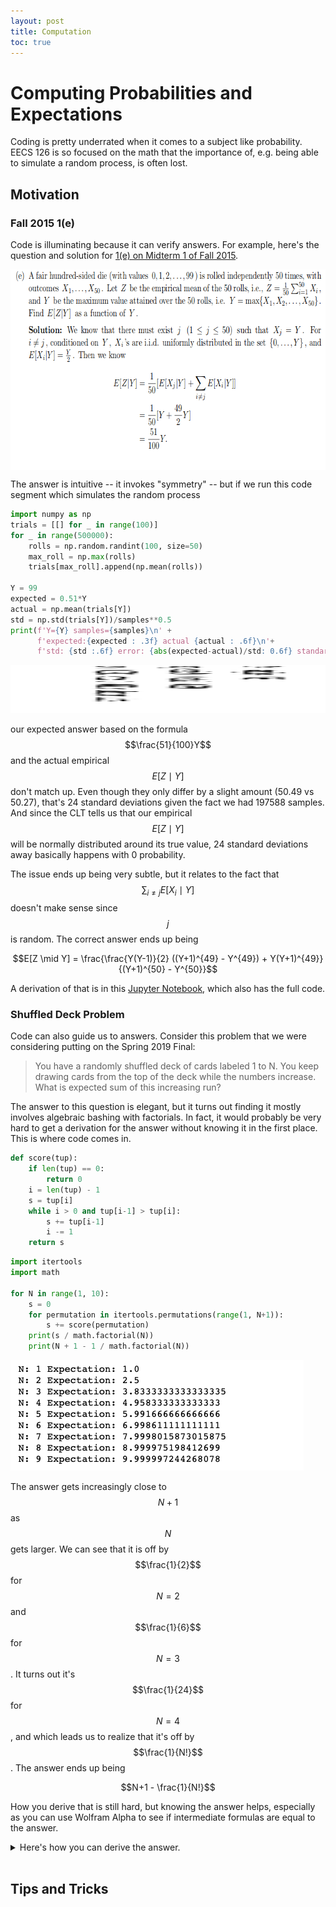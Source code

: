 ```yaml
---
layout: post
title: Computation
toc: true
---
```


# Computing Probabilities and Expectations

Coding is pretty underrated when it comes to a subject like probability. EECS 126 is so focused on the math that the importance of, e.g. being able to simulate a random process, is often lost.

## Motivation

### Fall 2015 1(e)

Code is illuminating because it can verify answers. For example, here's the question and solution for [1(e) on Midterm 1 of Fall 2015](/assets/computing/fa15_sol.pdf).

<div align="middle">
  <img src="/assets/computing/q1e.png" align="middle" width="680px" height="321px">
</div>

The answer is intuitive -- it invokes "symmetry" -- but if we run this code segment which simulates the random process

```python
import numpy as np
trials = [[] for _ in range(100)]
for _ in range(500000):
    rolls = np.random.randint(100, size=50)
    max_roll = np.max(rolls)
    trials[max_roll].append(np.mean(rolls))

Y = 99
expected = 0.51*Y
actual = np.mean(trials[Y])
std = np.std(trials[Y])/samples**0.5
print(f'Y={Y} samples={samples}\n' +
      f'expected:{expected : .3f} actual {actual : .6f}\n'+
      f'std: {std :.6f} error: {abs(expected-actual)/std: 0.6f} standard deviations\n')
```

<div>
  <img src="/assets/computing/output.png" width="649px" height="77px">
</div>

our expected answer based on the formula $$\frac{51}{100}Y$$ and the actual empirical $$E[Z \mid Y]$$ don't match up. Even though they only differ by a slight amount (50.49 vs 50.27), that's 24 standard deviations given the fact we had 197588 samples. And since the CLT tells us that our empirical $$E[Z \mid Y]$$ will be normally distributed around its true value, 24 standard deviations away basically happens with 0 probability.

The issue ends up being very subtle, but it relates to the fact that $$\sum_{i \not = j} E[X_i \mid Y]$$ doesn't make sense since $$j$$ is random. The correct answer ends up being

$$E[Z \mid Y] = \frac{\frac{Y(Y-1)}{2} ((Y+1)^{49} - Y^{49}) + Y(Y+1)^{49}}{(Y+1)^{50} - Y^{50}}$$

A derivation of that is in this [Jupyter Notebook](/assets/computing/fa15mt1q1e.ipynb), which also has the full code.

### Shuffled Deck Problem

Code can also guide us to answers. Consider this problem that we were considering putting on the Spring 2019 Final:

> You have a randomly shuffled deck of cards labeled 1 to N. You keep drawing cards from the top of the deck while the numbers increase. What is expected sum of this increasing run?

The answer to this question is elegant, but it turns out finding it mostly involves algebraic bashing with factorials. In fact, it would probably be very hard to get a derivation for the answer without knowing it in the first place. This is where code comes in.

```python
def score(tup):
    if len(tup) == 0:
        return 0
    i = len(tup) - 1
    s = tup[i]
    while i > 0 and tup[i-1] > tup[i]:
        s += tup[i-1]
        i -= 1
    return s
```

```python
import itertools
import math

for N in range(1, 10):
    s = 0
    for permutation in itertools.permutations(range(1, N+1)):
        s += score(permutation)
    print(s / math.factorial(N))
    print(N + 1 - 1 / math.factorial(N))
```

<div>
  <img src="/assets/computing/shuffled_deck_output.png" width="469px" height="177px">
</div>

The answer gets increasingly close to $$N+1$$ as $$N$$ gets larger. We can see that it is off by $$\frac{1}{2}$$ for $$N=2$$ and $$\frac{1}{6}$$ for $$N=3$$. It turns out it's $$\frac{1}{24}$$ for $$N=4$$, and which leads us to realize that it's off by $$\frac{1}{N!}$$. The answer ends up being

$$N+1 - \frac{1}{N!}$$

How you derive that is still hard, but knowing the answer helps, especially as you can use Wolfram Alpha to see if intermediate formulas are equal to the answer.

<details>
<br>
<summary>
Here's how you can derive the answer.
</summary>

If we let $$S$$ be the sum of the run and $$X_k = \begin{cases} \text{the label of the $k$-th card} & \text{if it is in the run} \\ 0 & \text{otherwise} \end{cases}$$. Then

$$
\begin{align*}
  E[S] & = \sum_{k=1}^N E[X_i] \\
  & = \sum_{k=1}^N P(\text{$X_k$ is bigger than $X_{k-1}, \dots, X_{1}$}) \cdot E[X_k \mid \text{$X_k$ is bigger than $X_{k-1}, \dots, X_{1}$}] \\
  & = \sum_{k=1}^N \frac{1}{k!} E[X_k \mid \text{$X_k$ is the max of the first $k$}] \\
  & = \sum_{k=1}^N \frac{1}{k!} \cdot \Bigl[ k + \frac{k}{k+1} \cdot (N-k) \Bigr] \\
  & = \sum_{k=1}^N \frac{1}{k!} \cdot \frac{k^2 + k + Nk - k^2}{k+1} \\
  & = \sum_{k=1}^N \frac{Nk + k}{(k+1)!} \\
  & = (N+1) \sum_{k=1}^N \frac{k}{(k+1)!} \\
  & = (N+1) \sum_{k=1}^N \Bigl[ \frac{1}{k!} - \frac{1}{(k+1)!} \Bigr] \\
  & = (N+1) \Bigl[ \Bigl( \frac{1}{1!} - \frac{1}{2!} \Bigr) + \dots + \Bigl( \frac{1}{N!} - \frac{1}{(N+1)!} \Bigr) \Bigr] \\
  & = (N+1) \cdot \Bigl( 1 - \frac{1}{(N+1)!} \Bigr) \\
  & = N + 1 - \frac{1}{N!}
\end{align*}
$$

</details>
<br>

## Tips and Tricks